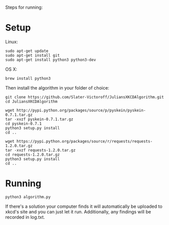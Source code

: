 Steps for running:

# Setup

Linux: 

```
sudo apt-get update
sudo apt-get install git
sudo apt-get install python3 python3-dev
```

OS X:

```
brew install python3
```

Then install the algorithm in your folder of choice:

```
git clone https://github.com/Slater-Victoroff/JuliansXKCDAlgorithm.git
cd JuliansXKCDAlgorithm

wget http://pypi.python.org/packages/source/p/pyskein/pyskein-0.7.1.tar.gz
tar -xvzf pyskein-0.7.1.tar.gz
cd pyskein-0.7.1
python3 setup.py install
cd ..

wget https://pypi.python.org/packages/source/r/requests/requests-1.2.0.tar.gz
tar -xvzf requests-1.2.0.tar.gz
cd requests-1.2.0.tar.gz
python3 setup.py install
cd ..
```

# Running

```
python3 algorithm.py
```

If there's a solution your computer finds it will automatically be uploaded to xkcd's site and you can just let it run. Additionally, any findings will be recorded in log.txt.